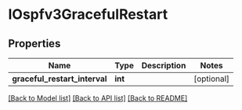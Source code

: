 # IOspfv3GracefulRestart

## Properties
Name | Type | Description | Notes
------------ | ------------- | ------------- | -------------
**graceful_restart_interval** | **int** |  | [optional] 

[[Back to Model list]](../README.md#documentation-for-models) [[Back to API list]](../README.md#documentation-for-api-endpoints) [[Back to README]](../README.md)


